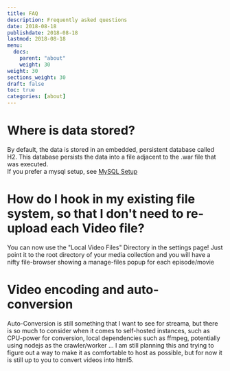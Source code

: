 ```yaml
---
title: FAQ
description: Frequently asked questions
date: 2018-08-18
publishdate: 2018-08-18
lastmod: 2018-08-18
menu:
  docs:
    parent: "about"
    weight: 30
weight: 30
sections_weight: 30
draft: false
toc: true
categories: [about]
---
```


# Where is data stored?
By default, the data is stored in an embedded, persistent database called H2. This database persists the data into a file adjacent to the .war file that was executed.  
If you prefer a mysql setup, see [MySQL Setup](/config/databases/)

# How do I hook in my existing file system, so that I don't need to re-upload each Video file? 
You can now use the "Local Video Files" Directory in the settings page! Just point it to the root directory of your media collection and you will have a nifty file-browser showing a manage-files popup for each episode/movie

# Video encoding and auto-conversion
Auto-Conversion is still something that I want to see for streama, but there is so much to consider when it comes to self-hosted instances, such as CPU-power for conversion, local dependencies such as ffmpeg, potentially using nodejs as the crawler/worker ... I am still planning this and trying to figure out a way to make it as comfortable to host as possible, but for now it is still up to you to convert videos into html5.  

# 

# 
